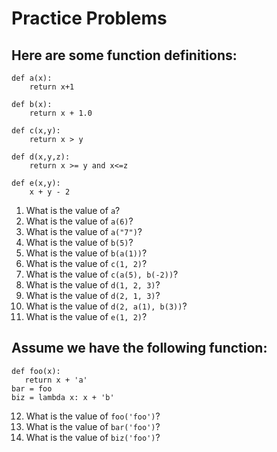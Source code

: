 
# Practice Problems

## Here are some function definitions:

```
def a(x):
    return x+1

def b(x):
    return x + 1.0

def c(x,y):
    return x > y

def d(x,y,z):
    return x >= y and x<=z

def e(x,y):
    x + y - 2
```

1. What is the value of `a`?
2. What is the value of `a(6)`?
3. What is the value of `a("7")`?
4. What is the value of `b(5)`?
5. What is the value of `b(a(1))`?
6. What is the value of `c(1, 2)`?
7. What is the value of `c(a(5), b(-2))`?
8. What is the value of `d(1, 2, 3)`?
9. What is the value of `d(2, 1, 3)`?
10. What is the value of `d(2, a(1), b(3))`?
11. What is the value of `e(1, 2)`?

## Assume we have the following function:

```
def foo(x):
   return x + 'a'
bar = foo
biz = lambda x: x + 'b'
```

12. What is the value of `foo('foo')`?
13. What is the value of `bar('foo')`?
14. What is the value of `biz('foo')`?
